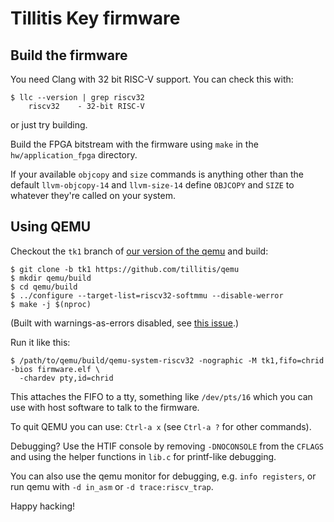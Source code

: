 # Tillitis Key firmware

## Build the firmware

You need Clang with 32 bit RISC-V support. You can check this with:

```
$ llc --version | grep riscv32
    riscv32    - 32-bit RISC-V
```

or just try building.

Build the FPGA bitstream with the firmware using `make` in the
`hw/application_fpga` directory.

If your available `objcopy` and `size` commands is anything other than
the default `llvm-objcopy-14` and `llvm-size-14` define `OBJCOPY` and
`SIZE` to whatever they're called on your system.

## Using QEMU

Checkout the `tk1` branch of [our version of the
qemu](https://github.com/tillitis/qemu) and build:

```
$ git clone -b tk1 https://github.com/tillitis/qemu
$ mkdir qemu/build
$ cd qemu/build
$ ../configure --target-list=riscv32-softmmu --disable-werror
$ make -j $(nproc)
```

(Built with warnings-as-errors disabled, see [this
issue](https://github.com/tillitis/qemu/issues/3).)

Run it like this:

```
$ /path/to/qemu/build/qemu-system-riscv32 -nographic -M tk1,fifo=chrid -bios firmware.elf \
  -chardev pty,id=chrid
```

This attaches the FIFO to a tty, something like `/dev/pts/16` which
you can use with host software to talk to the firmware.

To quit QEMU you can use: `Ctrl-a x` (see `Ctrl-a ?` for other commands).

Debugging? Use the HTIF console by removing `-DNOCONSOLE` from the
`CFLAGS` and using the helper functions in `lib.c` for printf-like
debugging.

You can also use the qemu monitor for debugging, e.g. `info
registers`, or run qemu with `-d in_asm` or `-d trace:riscv_trap`.

Happy hacking!
